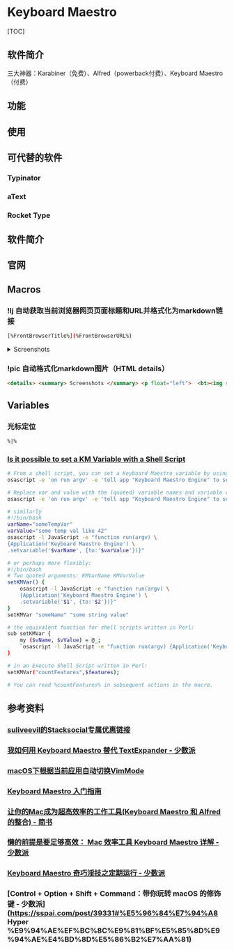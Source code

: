 # Keyboard Maestro

[TOC]



## 软件简介

三大神器：Karabiner（免费）、Alfred（powerback付费）、Keyboard Maestro（付费）

## 功能

## 使用

## 可代替的软件

### Typinator

### aText

### Rocket Type
## 软件简介

## 官网


## Macros

### !lj 自动获取当前浏览器网页页面标题和URL并格式化为markdown链接

```bash
[%FrontBrowserTitle%](%FrontBrowserURL%)
```



<details> <summary> Screenshots </summary> <p float="left">  <bt><img src='' />  </p></details> 

### !pic 自动格式化markdown图片（HTML details）

```html
<details> <summary> Screenshots </summary> <p float="left">  <bt><img src='%CurrentClipboard%' />  </p></details> 
```

## Variables

### 光标定位

```html
%|%
```

### [Is it possible to set a KM Variable with a Shell Script](https://forum.keyboardmaestro.com/t/is-it-possible-to-set-a-km-variable-with-a-shell-script/4954)

```bash
# From a shell script, you can set a Keyboard Maestro variable by using the osascript tool. Something like:
osascript -e 'on run argv' -e 'tell app "Keyboard Maestro Engine" to setvariable (item 1 of argv) to (item 2 of argv)' -e 'end run' var value

# Replace var and value with the (quoted) variable names and variable values, so maybe:
osascript -e 'on run argv' -e 'tell app "Keyboard Maestro Engine" to setvariable (item 1 of argv) to (item 2 of argv)' -e 'end run' "lastName" "${NAMES[0]}"

# similarly
#!/bin/bash
varName="someTempVar"
varValue="some temp val like 42"
osascript -l JavaScript -e "function run(argv) \
{Application('Keyboard Maestro Engine') \
.setvariable('$varName', {to:'$varValue'})}"

# or perhaps more flexibly:
#!/bin/bash
# Two quoted arguments: KMVarName KMVarValue
setKMVar() {
    osascript -l JavaScript -e "function run(argv) \
    {Application('Keyboard Maestro Engine') \
    .setvariable('$1', {to:'$2'})}"
}
setKMVar "someName" "some string value"

# the equivalent function for shell scripts written in Perl:
sub setKMVar {
	my ($vName, $vValue) = @_;
	`osascript -l JavaScript -e "function run(argv) {Application('Keyboard Maestro Engine') .setvariable('$vName', {to:'$vValue'})}"`
}

# in an Execute Shell Script written in Perl:
setKMVar("countFeatures",$features);

# You can read %countFeatures% in subsequent actions in the macro.
```















## 参考资料

### [suliveevil的Stacksocial专属优惠链接](https://stacksocial.com/?rid=6246484!)



### [我如何用 Keyboard Maestro 替代 TextExpander - 少数派](https://sspai.com/post/39495)

### [macOS下根据当前应用自动切换VimMode](https://www.jianshu.com/p/bdfedfe3d15a)

### [Keyboard Maestro 入门指南](https://sspai.com/post/36442)

### [让你的Mac成为超高效率的工作工具(Keyboard Maestro 和 Alfred的整合) - 简书](https://www.jianshu.com/p/105c7c017f23)

### [懒的前提是要足够高效： Mac 效率工具 Keyboard Maestro 详解 - 少数派](https://sspai.com/post/28721)

### [Keyboard Maestro 奇巧淫技之定期运行 - 少数派](https://sspai.com/post/43320)

### [Control + Option + Shift + Command：带你玩转 macOS 的修饰键 - 少数派](https://sspai.com/post/39331#%E5%96%84%E7%94%A8 Hyper %E9%94%AE%EF%BC%8C%E9%81%BF%E5%85%8D%E9%94%AE%E4%BD%8D%E5%86%B2%E7%AA%81)